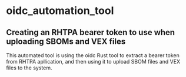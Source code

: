 # oidc_automation_tool
Creating an RHTPA bearer token to use when uploading SBOMs and VEX files
--------------------------------------------------------------------------

This automated tool is using the oidc Rust tool to extract a bearer token from RHTPA apllication,
and then using it to upload SBOM files and VEX files to the system.
